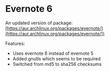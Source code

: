 # Evernote 6

An updated version of package:
[https://aur.archlinux.org/packages/evernote/](https://aur.archlinux.org/packages/evernote/])

Features:
- Uses evernote 6 instead of evernote 5
- Added gnutls which seems to be required
- Switched from md5 to sha256 checksums
